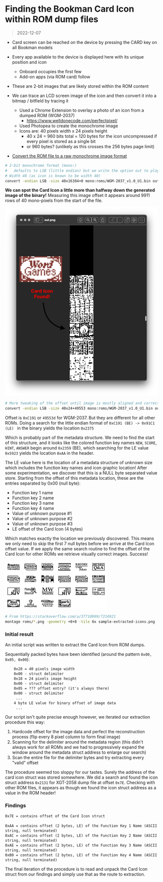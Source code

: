 # Finding the Bookman Card Icon within ROM dump files

> 2022-12-07

- Card screen can be reached on the device by pressing the CARD key on all Bookman models
- Every app available to the device is displayed here with its unique position and icon
    - Onboard occupies the first few
    - Add-on apps (via ROM card) follow
- These are 2-bit images that are likely stored within the ROM content
- We can trace an LCD screen image of the icon and then convert it into a bitmap / bitfield by tracing it
    - Used a Chrome Extension to overlay a photo of an icon from a dumped ROM (WGM-2037)
        - https://www.welldonecode.com/perfectpixel/
    - Used Photopea to create the monochrome image
    - Icons are: 40 pixels width x 24 pixels height
        - 40 x 24 = 960 bits total = 120 bytes for the icon uncompressed if every pixel is stored as a single bit
        - or 960 bytes? (unlikely as this crosses the 256 bytes page limit)

- [Convert the ROM file to a raw monochrome image format](https://superuser.com/a/978432)
    
```bash
# 2-bit monochrome format (mono:)
#   defaults to LSB (little endian) but we write the option out to play with it
# Width 40 (as icon is known to be width 40)
convert -endian LSB -size 40x16384+0 mono:roms/WGM-2037_v1.0_U1.bin out.png
```

**We can spot the Card Icon a little more than halfway down the generated image of the binary!**
Measuring this image offset it appears around 9911 rows of 40 mono-pixels from the start of the file. 


<img src="../../photos/WGM-2037/Screen Shot 2022-12-07 at 11.21.17 PM.png">

```bash
# More tweaking of the offset until image is mostly aligned and correct
convert -endian LSB -size 40x24+49553 mono:roms/WGM-2037_v1.0_U1.bin out.png
```

Offset is `0xC191` or `49553d` for WGM-2037. But they are different for all other ROMs.
Doing a search for the little endian format of `0xC191 (BE) -> 0x91C1 (LE) ` in the binary yields the location `0x2375`

Which is probably part of the metadata structure. We need to find the start of this structure, and it looks like the colored function key names `NEW`, `SCORE`, `HINT`, `ANSWER` begin around `0x2359` (BE), which searching for the LE value `0x5923` yields the location `0xAA` in the header. 

The LE value here is the location of a metadata structure of unknown size which includes the function key names and icon graphic location!
After some experimentation, we discover that this is a NULL byte separated value store. Starting from the offset of this metadata location, these are the entries separated by 0x00 (null byte):
- Function key 1 name
- Function key 2 name
- Function key 3 name
- Function key 4 name
- Value of unknown purpose #1
- Value of unknown purpose #2
- Value of unknown purpose #3
- LE offset of the Card Icon (4 bytes)

Which matches exactly the location we previously discovered. This means we only need to skip the first 7 null bytes before we arrive at the Card Icon offset value. If we apply the same search routine to find the offset of the Card Icon for other ROMs we retrieve visually correct images. Success!


<img src="../../sample-extracted-icons.png" align="center">


```bash
# From https://stackoverflow.com/a/37710999/7216921
montage roms/*.png -geometry +8+8 -tile 6x sample-extracted-icons.png
```

### Initial result

An initial script was written to extract the Card Icon from ROM dumps.

Sequentially packed bytes have been identified (around the pattern `0x00, 0x05, 0x00`):

```
    0x28 = 40 pixels image width
    0x00 - struct delimiter
    0x18 = 24 pixels image height
    0x00 - struct delimiter
    0x05 = ??? offset entry? (it's always there)
    0x00 - struct delimiter
     ...
    4 byte LE value for binary offset of image data
     ...
```

Our script isn't quite precise enough however, we iterated our extraction procedure this way:

1. Hardcode offset for the image data and perfect the reconstruction process (flip every 8 pixel column to form final image)
2. Scanning for the delimiter around the metadata region (this didn't always work for all ROMs and we had to progressively expand the window around the metadata struct address to enlarge our search)
3. Scan the entire file for the delimiter bytes and try extracting every "valid" offset

The procedure seemed too sloppy for our tastes. Surely the address of the card icon struct was stored somewhere. We did a search and found the icon struct address `0x2131` for XGT-2058 dump file at offset `0x7E`. Checking with other ROM files, it appears as though we found the icon struct address as a value in the ROM header!

### Findings

```
0x7E = contains offset of the Card Icon struct

0xAA = contains offset (2 bytes, LE) of the Function Key 1 Name (ASCII string, null terminated)
0xAC = contains offset (2 bytes, LE) of the Function Key 2 Name (ASCII string, null terminated)
0xAE = contains offset (2 bytes, LE) of the Function Key 3 Name (ASCII string, null terminated)
0xB0 = contains offset (2 bytes, LE) of the Function Key 4 Name (ASCII string, null terminated)
```

The final iteration of the procedure is to read and unpack the Card Icon struct from our findings and simply use that as the route to extraction.